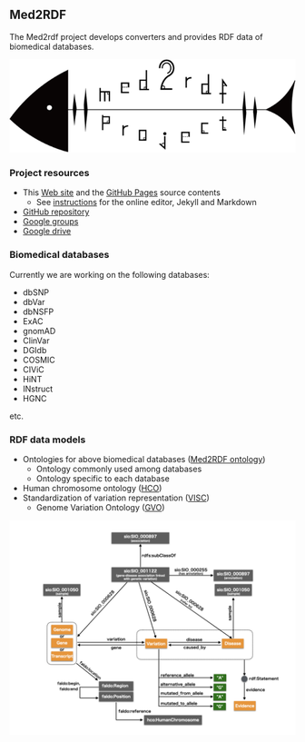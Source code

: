 ## Med2RDF

The Med2rdf project develops converters and provides RDF data of biomedical databases.

![](assets/med2rdf_logo.png)

### Project resources

* This [Web site](http://www.med2rdf.org/) and the [GitHub Pages](https://github.com/med2rdf/website) source contents
  * See [instructions](USAGE) for the online editor, Jekyll and Markdown
* [GitHub repository](https://github.com/med2rdf)
* [Google groups](https://groups.google.com/forum/#!forum/med2rdf)
* [Google drive](https://drive.google.com/open?id=0B-rUd_Q0C7HvdmJaaVBoT1QtSTA)

### Biomedical databases

Currently we are working on the following databases:

* dbSNP
* dbVar
* dbNSFP
* ExAC
* gnomAD
* ClinVar
* DGIdb
* COSMIC
* CIViC
* HiNT
* INstruct
* HGNC

etc.

### RDF data models

* Ontologies for above biomedical databases ([Med2RDF ontology](https://github.com/med2rdf/med2rdf-ontology))
  * Ontology commonly used among databases
  * Ontology specific to each database
* Human chromosome ontology ([HCO](https://github.com/med2rdf/hco))
* Standardization of variation representation ([VISC](https://github.com/dbcls/visc))
  * Genome Variation Ontology ([GVO](http://genome-variation.org/resource/gvo))

![](https://raw.githubusercontent.com/med2rdf/med2rdf-ontology/master/med2rdf-model_20190718.png)
